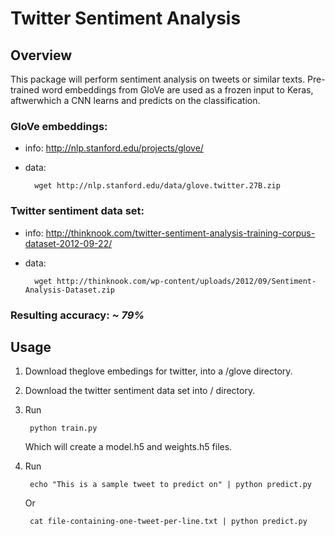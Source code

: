 # Twitter Sentiment Analysis

## Overview
This package will perform sentiment analysis on tweets or similar texts.
Pre-trained word embeddings from GloVe are used as a frozen input to Keras, aftwerwhich a CNN learns and predicts on the classification.

### GloVe embeddings:
* info: http://nlp.stanford.edu/projects/glove/
* data: 
    
        wget http://nlp.stanford.edu/data/glove.twitter.27B.zip

### Twitter sentiment data set:
* info: http://thinknook.com/twitter-sentiment-analysis-training-corpus-dataset-2012-09-22/
* data: 
    
        wget http://thinknook.com/wp-content/uploads/2012/09/Sentiment-Analysis-Dataset.zip

### Resulting accuracy: *~ 79%*

## Usage

1. Download theglove embedings for twitter, into a /glove directory.
2. Download the twitter sentiment data set into / directory.
3. Run 

        python train.py

    Which will create a model.h5 and weights.h5 files.
4. Run 

        echo "This is a sample tweet to predict on" | python predict.py
    Or
        
        cat file-containing-one-tweet-per-line.txt | python predict.py